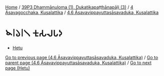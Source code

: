 
[Home](/) / [39P3 Dhammānuloma (1), Dukatikapaṭṭhānapāḷi (3)](../...md) / [4 Āsavagocchaka, Kusalattika](...md) / [4.6 Āsavavippayuttasāsavaduka, Kusalattika](../39P3/4/4.6.md)

# 𑁪𑁇𑁬𑁇𑁧 𑀓𑀼𑀲𑀮𑀧𑀤

* [Hetu](4.6.1/Hetu.md)

[Go to previous page (4.6 Āsavavippayuttasāsavaduka, Kusalattika)](../39P3/4/4.6.md) / [Go to parent page (4.6 Āsavavippayuttasāsavaduka, Kusalattika)](../39P3/4/4.6.md) / [Go to next page (Hetu)](4.6.1/Hetu.md)


